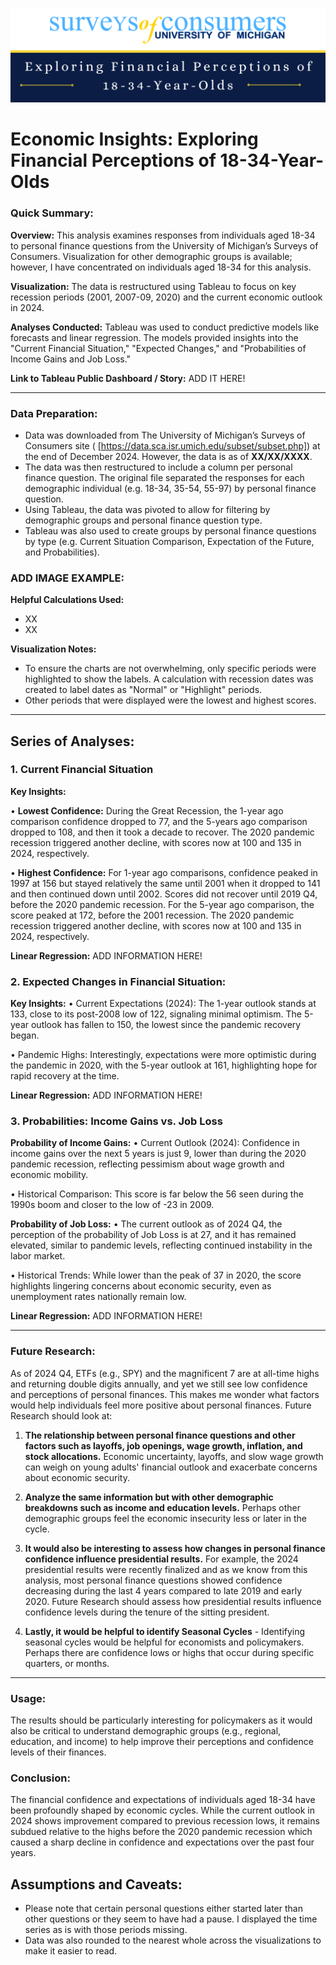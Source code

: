 ![](Univ_Mich_Banner.png)

# Economic Insights: Exploring Financial Perceptions of 18-34-Year-Olds

### **Quick Summary:** 

**Overview:** This analysis examines responses from individuals aged 18-34 to personal finance questions from the University of Michigan’s Surveys of Consumers. Visualization for other demographic groups is available; however, I have concentrated on individuals aged 18-34 for this analysis. 

**Visualization:** The data is restructured using Tableau to focus on key recession periods (2001, 2007-09, 2020) and the current economic outlook in 2024. 

**Analyses Conducted:** Tableau was used to conduct predictive models like forecasts and linear regression. The models provided insights into the "Current Financial Situation," "Expected Changes," and "Probabilities of Income Gains and Job Loss."

**Link to Tableau Public Dashboard / Story:**  ADD IT HERE! 

----------------------------------------------------------------------------------------------------------

### **Data Preparation:** 

- Data was downloaded from The University of Michigan’s Surveys of Consumers site ( [https://data.sca.isr.umich.edu/subset/subset.php]) at the end of December 2024. However, the data is as of **XX/XX/XXXX**.
- The data was then restructured to include a column per personal finance question. The original file separated the responses for each demographic individual (e.g. 18-34, 35-54, 55-97) by personal finance question.
- Using Tableau, the data was pivoted to allow for filtering by demographic groups and personal finance question type.
- Tableau was also used to create groups by personal finance questions by type (e.g. Current Situation Comparison, Expectation of the Future, and Probabilities).

### ADD IMAGE EXAMPLE:

**Helpful Calculations Used:** 
- XX
- XX

**Visualization Notes:** 
- To ensure the charts are not overwhelming, only specific periods were highlighted to show the labels. A calculation with recession dates was created to label dates as "Normal" or "Highlight" periods. 
- Other periods that were displayed were the lowest and highest scores.
  
----------------------------------------------------------------------------------------------------------

## **Series of Analyses:**

### 1. Current Financial Situation

**Key Insights:**

•	**Lowest Confidence:** During the Great Recession, the 1-year ago comparison confidence dropped to 77, and the 5-years ago comparison dropped to 108, and then it took a decade to recover. The 2020 pandemic recession triggered another decline, with scores now at 100 and 135 in 2024, respectively. 

•	**Highest Confidence:** For 1-year ago comparisons, confidence peaked in 1997 at 156 but stayed relatively the same until 2001 when it dropped to 141 and then continued down until 2002. Scores did not recover until 2019 Q4, before the 2020 pandemic recession. For the 5-year ago comparison, the score peaked at 172, before the 2001 recession. The 2020 pandemic recession triggered another decline, with scores now at 100 and 135 in 2024, respectively.

**Linear Regression:** ADD INFORMATION HERE!


### 2. Expected Changes in Financial Situation: 

**Key Insights:**
•	Current Expectations (2024): The 1-year outlook stands at 133, close to its post-2008 low of 122, signaling minimal optimism. The 5-year outlook has fallen to 150, the lowest since the pandemic recovery began.

•	Pandemic Highs: Interestingly, expectations were more optimistic during the pandemic in 2020, with the 5-year outlook at 161, highlighting hope for rapid recovery at the time.

**Linear Regression:** ADD INFORMATION HERE!


### 3. Probabilities: Income Gains vs. Job Loss

**Probability of Income Gains:**
•	Current Outlook (2024): Confidence in income gains over the next 5 years is just 9, lower than during the 2020 pandemic recession, reflecting pessimism about wage growth and economic mobility.

•	Historical Comparison: This score is far below the 56 seen during the 1990s boom and closer to the low of -23 in 2009.

**Probability of Job Loss:**
•	The current outlook as of 2024 Q4, the perception of the probability of Job Loss is at 27, and it has remained elevated, similar to pandemic levels, reflecting continued instability in the labor market.

•	Historical Trends: While lower than the peak of 37 in 2020, the score highlights lingering concerns about economic security, even as unemployment rates nationally remain low.

**Linear Regression:** ADD INFORMATION HERE!

----------------------------------------------------------------------------------------------------------

### Future Research:
As of 2024 Q4, ETFs (e.g., SPY) and the magnificent 7 are at all-time highs and returning double digits annually, and yet we still see low confidence and perceptions of personal finances. This makes me wonder what factors would help individuals feel more positive about personal finances. Future Research should look at:
 
1.	**The relationship between  personal finance questions and other factors such as layoffs, job openings, wage growth, inflation, and stock allocations.** Economic uncertainty, layoffs, and slow wage growth can weigh on young adults' financial outlook and exacerbate concerns about economic security.

2.	**Analyze the same information but with other demographic breakdowns such as income and education levels.** Perhaps other demographic groups feel the economic insecurity less or later in the cycle. 

3.	**It would also be interesting to assess how changes in personal finance confidence influence presidential results.** For example, the 2024 presidential results were recently finalized and as we know from this analysis, most personal finance questions showed confidence decreasing during the last 4 years compared to late 2019 and early 2020. Future Research should assess how presidential results influence confidence levels during the tenure of the sitting president. 

4. **Lastly, it would be helpful to identify Seasonal Cycles** - Identifying seasonal cycles would be helpful for economists and policymakers. Perhaps there are confidence lows or highs that occur during specific quarters, or months.

----------------------------------------------------------------------------------------------------------

### Usage: 
The results should be particularly interesting for policymakers as it would also be critical to understand demographic groups (e.g., regional, education, and income) to help improve their perceptions and confidence levels of their finances. 

### Conclusion:

The financial confidence and expectations of individuals aged 18-34 have been profoundly shaped by economic cycles. While the current outlook in 2024 shows improvement compared to previous recession lows, it remains subdued relative to the highs before the 2020 pandemic recession which caused a sharp decline in confidence and expectations over the past four years. 

## Assumptions and Caveats:
- Please note that certain personal questions either started later than other questions or they seem to have had a pause. I displayed the time series as is with those periods missing. 
- Data was also rounded to the nearest whole across the visualizations to make it easier to read.
